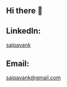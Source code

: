 ## Hi there 👋

<h2>LinkedIn: </h2> <a href="https://www.linkedin.com/in/saipavank/">saipavank</a>
<h2>Email: </h2><a href="mailto:saipavank@gmail.com">saipavank@gmail.com</a>


<!--
**Saipavank63/Saipavank63** is a ✨ _special_ ✨ repository because its `README.md` (this file) appears on your GitHub profile.

Here are some ideas to get you started:

- 🔭 I’m currently working on ...
- 🌱 I’m currently learning ...
- 👯 I’m looking to collaborate on ...
- 🤔 I’m looking for help with ...
- 💬 Ask me about ...
- 📫 How to reach me: ...
- 😄 Pronouns: ...
- ⚡ Fun fact: ...
-->
